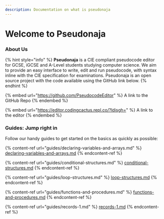 ```yaml
---
description: Documentation on what is pseudonaja
---
```


# Welcome to Pseudonaja

### About Us

{% hint style="info" %}
**Pseudonaja** is a CIE compliant pseudocode editor for GCSE, iGCSE and A-Level students studying computer science. We aim to provide an easy interface to write, edit and run pseudocode, with syntax inline with the CIE specification for examinations. Pseudonaja is an open source project with the code available using the GitHub link below.
{% endhint %}

{% embed url="https://github.com/PseudocodeEditor" %}
A link to the GitHub Repo
{% endembed %}

{% embed url="https://editor.codingcactus.repl.co/?ldisgh=" %}
A link to the editor
{% endembed %}

### Guides: Jump right in

Follow our handy guides to get started on the basics as quickly as possible:

{% content-ref url="guides/declaring-variables-and-arrays.md" %}
[declaring-variables-and-arrays.md](guides/declaring-variables-and-arrays.md)
{% endcontent-ref %}

{% content-ref url="guides/conditional-structures.md" %}
[conditional-structures.md](guides/conditional-structures.md)
{% endcontent-ref %}

{% content-ref url="guides/loop-structures.md" %}
[loop-structures.md](guides/loop-structures.md)
{% endcontent-ref %}

{% content-ref url="guides/functions-and-procedures.md" %}
[functions-and-procedures.md](guides/functions-and-procedures.md)
{% endcontent-ref %}

{% content-ref url="guides/records-1.md" %}
[records-1.md](guides/records-1.md)
{% endcontent-ref %}


